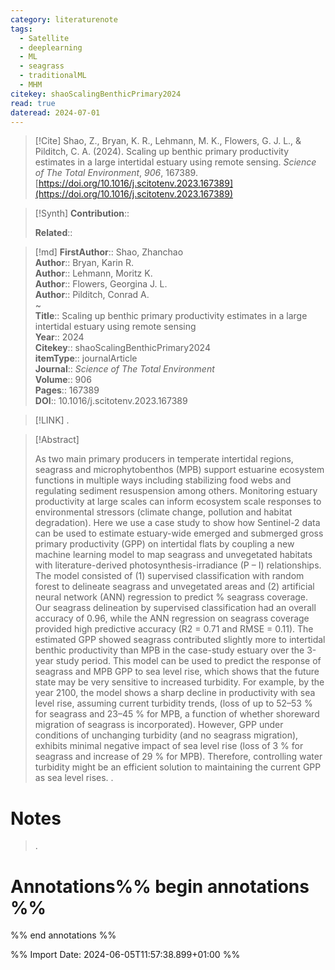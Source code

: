 ```yaml
---
category: literaturenote
tags:
  - Satellite
  - deeplearning
  - ML
  - seagrass
  - traditionalML
  - MHM
citekey: shaoScalingBenthicPrimary2024
read: true
dateread: 2024-07-01
---
```


> [!Cite]
> Shao, Z., Bryan, K. R., Lehmann, M. K., Flowers, G. J. L., & Pilditch, C. A. (2024). Scaling up benthic primary productivity estimates in a large intertidal estuary using remote sensing. _Science of The Total Environment_, _906_, 167389. [https://doi.org/10.1016/j.scitotenv.2023.167389](https://doi.org/10.1016/j.scitotenv.2023.167389)

>[!Synth]
>**Contribution**:: 
>
>**Related**:: 
>

>[!md]
> **FirstAuthor**:: Shao, Zhanchao  
> **Author**:: Bryan, Karin R.  
> **Author**:: Lehmann, Moritz K.  
> **Author**:: Flowers, Georgina J. L.  
> **Author**:: Pilditch, Conrad A.  
~    
> **Title**:: Scaling up benthic primary productivity estimates in a large intertidal estuary using remote sensing  
> **Year**:: 2024   
> **Citekey**:: shaoScalingBenthicPrimary2024  
> **itemType**:: journalArticle  
> **Journal**:: *Science of The Total Environment*  
> **Volume**:: 906   
> **Pages**:: 167389  
> **DOI**:: 10.1016/j.scitotenv.2023.167389    

> [!LINK] 
>.

> [!Abstract]
>
> As two main primary producers in temperate intertidal regions, seagrass and microphytobenthos (MPB) support estuarine ecosystem functions in multiple ways including stabilizing food webs and regulating sediment resuspension among others. Monitoring estuary productivity at large scales can inform ecosystem scale responses to environmental stressors (climate change, pollution and habitat degradation). Here we use a case study to show how Sentinel-2 data can be used to estimate estuary-wide emerged and submerged gross primary productivity (GPP) on intertidal flats by coupling a new machine learning model to map seagrass and unvegetated habitats with literature-derived photosynthesis-irradiance (P – I) relationships. The model consisted of (1) supervised classification with random forest to delineate seagrass and unvegetated areas and (2) artificial neural network (ANN) regression to predict % seagrass coverage. Our seagrass delineation by supervised classification had an overall accuracy of 0.96, while the ANN regression on seagrass coverage provided high predictive accuracy (R2 = 0.71 and RMSE = 0.11). The estimated GPP showed seagrass contributed slightly more to intertidal benthic productivity than MPB in the case-study estuary over the 3-year study period. This model can be used to predict the response of seagrass and MPB GPP to sea level rise, which shows that the future state may be very sensitive to increased turbidity. For example, by the year 2100, the model shows a sharp decline in productivity with sea level rise, assuming current turbidity trends, (loss of up to 52–53 % for seagrass and 23–45 % for MPB, a function of whether shoreward migration of seagrass is incorporated). However, GPP under conditions of unchanging turbidity (and no seagrass migration), exhibits minimal negative impact of sea level rise (loss of 3 % for seagrass and increase of 29 % for MPB). Therefore, controlling water turbidity might be an efficient solution to maintaining the current GPP as sea level rises.
>.
> 
# Notes
>.


# Annotations%% begin annotations %%


%% end annotations %%

%% Import Date: 2024-06-05T11:57:38.899+01:00 %%
